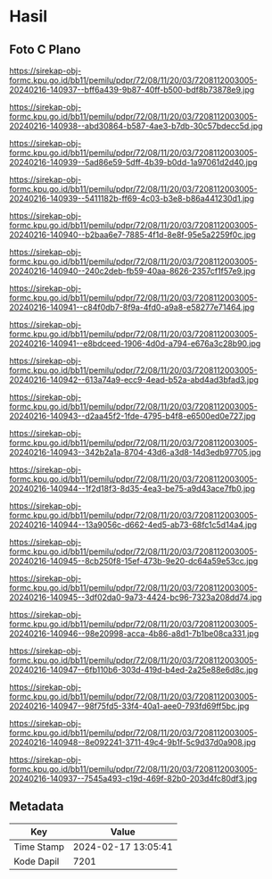 # Hasil

## Foto C Plano

https://sirekap-obj-formc.kpu.go.id/bb11/pemilu/pdpr/72/08/11/20/03/7208112003005-20240216-140937--bff6a439-9b87-40ff-b500-bdf8b73878e9.jpg

https://sirekap-obj-formc.kpu.go.id/bb11/pemilu/pdpr/72/08/11/20/03/7208112003005-20240216-140938--abd30864-b587-4ae3-b7db-30c57bdecc5d.jpg

https://sirekap-obj-formc.kpu.go.id/bb11/pemilu/pdpr/72/08/11/20/03/7208112003005-20240216-140939--5ad86e59-5dff-4b39-b0dd-1a97061d2d40.jpg

https://sirekap-obj-formc.kpu.go.id/bb11/pemilu/pdpr/72/08/11/20/03/7208112003005-20240216-140939--5411182b-ff69-4c03-b3e8-b86a441230d1.jpg

https://sirekap-obj-formc.kpu.go.id/bb11/pemilu/pdpr/72/08/11/20/03/7208112003005-20240216-140940--b2baa6e7-7885-4f1d-8e8f-95e5a2259f0c.jpg

https://sirekap-obj-formc.kpu.go.id/bb11/pemilu/pdpr/72/08/11/20/03/7208112003005-20240216-140940--240c2deb-fb59-40aa-8626-2357cf1f57e9.jpg

https://sirekap-obj-formc.kpu.go.id/bb11/pemilu/pdpr/72/08/11/20/03/7208112003005-20240216-140941--c84f0db7-8f9a-4fd0-a9a8-e58277e71464.jpg

https://sirekap-obj-formc.kpu.go.id/bb11/pemilu/pdpr/72/08/11/20/03/7208112003005-20240216-140941--e8bdceed-1906-4d0d-a794-e676a3c28b90.jpg

https://sirekap-obj-formc.kpu.go.id/bb11/pemilu/pdpr/72/08/11/20/03/7208112003005-20240216-140942--613a74a9-ecc9-4ead-b52a-abd4ad3bfad3.jpg

https://sirekap-obj-formc.kpu.go.id/bb11/pemilu/pdpr/72/08/11/20/03/7208112003005-20240216-140943--d2aa45f2-1fde-4795-b4f8-e6500ed0e727.jpg

https://sirekap-obj-formc.kpu.go.id/bb11/pemilu/pdpr/72/08/11/20/03/7208112003005-20240216-140943--342b2a1a-8704-43d6-a3d8-14d3edb97705.jpg

https://sirekap-obj-formc.kpu.go.id/bb11/pemilu/pdpr/72/08/11/20/03/7208112003005-20240216-140944--1f2d18f3-8d35-4ea3-be75-a9d43ace7fb0.jpg

https://sirekap-obj-formc.kpu.go.id/bb11/pemilu/pdpr/72/08/11/20/03/7208112003005-20240216-140944--13a9056c-d662-4ed5-ab73-68fc1c5d14a4.jpg

https://sirekap-obj-formc.kpu.go.id/bb11/pemilu/pdpr/72/08/11/20/03/7208112003005-20240216-140945--8cb250f8-15ef-473b-9e20-dc64a59e53cc.jpg

https://sirekap-obj-formc.kpu.go.id/bb11/pemilu/pdpr/72/08/11/20/03/7208112003005-20240216-140945--3df02da0-9a73-4424-bc96-7323a208dd74.jpg

https://sirekap-obj-formc.kpu.go.id/bb11/pemilu/pdpr/72/08/11/20/03/7208112003005-20240216-140946--98e20998-acca-4b86-a8d1-7b1be08ca331.jpg

https://sirekap-obj-formc.kpu.go.id/bb11/pemilu/pdpr/72/08/11/20/03/7208112003005-20240216-140947--6fb110b6-303d-419d-b4ed-2a25e88e6d8c.jpg

https://sirekap-obj-formc.kpu.go.id/bb11/pemilu/pdpr/72/08/11/20/03/7208112003005-20240216-140947--98f75fd5-33f4-40a1-aee0-793fd69ff5bc.jpg

https://sirekap-obj-formc.kpu.go.id/bb11/pemilu/pdpr/72/08/11/20/03/7208112003005-20240216-140948--8e092241-3711-49c4-9b1f-5c9d37d0a908.jpg

https://sirekap-obj-formc.kpu.go.id/bb11/pemilu/pdpr/72/08/11/20/03/7208112003005-20240216-140937--7545a493-c19d-469f-82b0-203d4fc80df3.jpg


## Metadata

| Key        | Value               |
| ---------- | ------------------- |
| Time Stamp | 2024-02-17 13:05:41 |
| Kode Dapil | 7201                |



